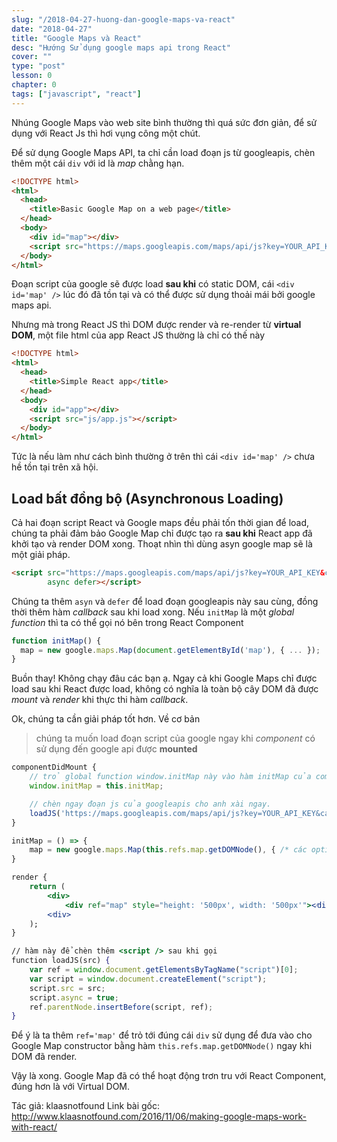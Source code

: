 ```yaml
---
slug: "/2018-04-27-huong-dan-google-maps-va-react"
date: "2018-04-27"
title: "Google Maps và React"
desc: "Hướng Sử dụng google maps api trong React"
cover: ""
type: "post"
lesson: 0
chapter: 0
tags: ["javascript", "react"]
---
```


Nhúng Google Maps vào web site bình thường thì quá sức đơn giản, để sử dụng với React Js thì hơi vụng công một chút.

Để sử dụng Google Maps API, ta chỉ cần load đoạn js từ googleapis, chèn thêm một cái `div` với id là *map* chằng hạn.

```html
<!DOCTYPE html>
<html>
  <head>
    <title>Basic Google Map on a web page</title>
  </head>
  <body>
    <div id="map"></div>
    <script src="https://maps.googleapis.com/maps/api/js?key=YOUR_API_KEY&"></script>
  </body>
</html>

```

Đoạn script của google sẽ được load **sau khi** có static DOM, cái `<div id='map' />` lúc đó đã tồn tại và có thể được sử dụng thoải mái bởi google maps api.

Nhưng mà trong React JS thì DOM được render và re-render từ **virtual DOM**, một file html của app React JS thường là chỉ có thế này

```html
<!DOCTYPE html>
<html>
  <head>
    <title>Simple React app</title>
  </head>
  <body>
    <div id="app"></div>
    <script src="js/app.js"></script>
  </body>
</html>
```

Tức là nếu làm như cách bình thường ở trên thì cái `<div id='map' />` chưa hề tồn tại trên xã hội.

## Load bất đồng bộ (Asynchronous Loading)

Cả hai đoạn script React và Google maps đều phải tốn thời gian để load, chúng ta phải đảm bảo Google Map chỉ được tạo ra **sau khi** React app đã khởi tạo và render DOM xong. Thoạt nhìn thì dùng asyn google map sẽ là một giải pháp.

```html
<script src="https://maps.googleapis.com/maps/api/js?key=YOUR_API_KEY&callback=initMap"
        async defer></script>
```

Chúng ta thêm `asyn` và `defer` để load đoạn googleapis này sau cùng, đồng thời thêm hàm *callback* sau khi load xong. Nếu `initMap` là một *global function* thì ta có thể gọi nó bên trong React Component

```jsx
function initMap() {
  map = new google.maps.Map(document.getElementById('map'), { ... });
}
```

Buồn thay! Không chạy đâu các bạn ạ. Ngay cả khi Google Maps chỉ được load sau khi React được load, không có nghĩa là toàn bộ cây DOM đã được *mount* và *render* khi thực thi hàm *callback*.

Ok, chúng ta cần giải pháp tốt hơn. Về cơ bản 

> chúng ta muốn load đoạn script của google ngay khi *component* có sử dụng đến google api được **mounted**


```jsx
componentDidMount {
    // trỏ global function window.initMap này vào hàm initMap của component để thằng google có thể  gọi trong hàm callback
    window.initMap = this.initMap;

    // chèn ngay đoạn js của googleapis cho anh xài ngay.
    loadJS('https://maps.googleapis.com/maps/api/js?key=YOUR_API_KEY&callback=initMap')
}

initMap = () => {
    map = new google.maps.Map(this.refs.map.getDOMNode(), { /* các options khác*/});
}

render {
    return (
        <div>
            <div ref="map" style="height: '500px', width: '500px'"><⁄div>
        <⁄div>
    );
}

// hàm này để chèn thêm <script /> sau khi gọi
function loadJS(src) {
    var ref = window.document.getElementsByTagName("script")[0];
    var script = window.document.createElement("script");
    script.src = src;
    script.async = true;
    ref.parentNode.insertBefore(script, ref);
}
```

Để ý là ta thêm `ref='map'` để trỏ tới đúng cái `div` sử dụng để đưa vào cho Google Map constructor bằng hàm `this.refs.map.getDOMNode()` ngay khi DOM đã render.

Vậy là xong. Google Map đã có thể hoạt động trơn tru với React Component, đúng hơn là với Virtual DOM.

Tác giả: klaasnotfound
Link bài gốc: http://www.klaasnotfound.com/2016/11/06/making-google-maps-work-with-react/